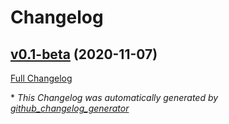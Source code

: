# Changelog

## [v0.1-beta](https://github.com/RTBlanco/hero_index/tree/v0.1-beta) (2020-11-07)

[Full Changelog](https://github.com/RTBlanco/hero_index/compare/8805efe2a137c34ae0824eb5fa721ac5b8c13eb0...v0.1-beta)



\* *This Changelog was automatically generated by [github_changelog_generator](https://github.com/github-changelog-generator/github-changelog-generator)*
